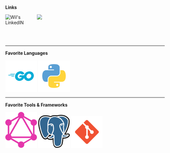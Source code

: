 **Links**

<span>
<a href="https://www.linkedin.com/in/wilcollinsvt/">
  <img align="left" alt="Wil's LinkedIN" width="100" src="https://camo.githubusercontent.com/00974afc84e6984c98cb5c971879e88b31387aa90f1f91795586266a48d2ed88/68747470733a2f2f63646e2e73696d706c6569636f6e732e6f72672f6c696e6b6564696e" />
</a>

![](https://visitor-badge.glitch.me/badge?page_id=wilcollins)
</span>

<br>
<br>
<br>
<hr>

**Favorite Languages**  

<span>
<img src="resources/logos/go.svg" width="100" title="Go" />
<img src="resources/logos/python.svg" width="100" title="Python" />
</span>

<br>
<hr>

**Favorite Tools & Frameworks**  

<span>
<img src="resources/logos/graphql.svg" width="100" title="GraphQL" />
<img src="resources/logos/postgres.svg" width="100" title="Postgres" />
<img src="resources/logos/git.svg" width="100" title="Git" />
</span>

